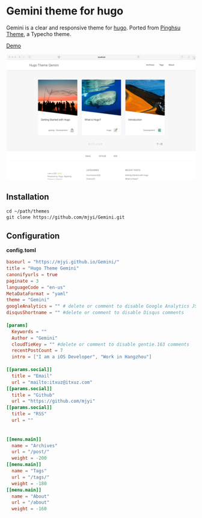 # Gemini theme for hugo

Gemini is a clear and responsive theme for [hugo](http://gohugo.io/). Ported from [Pinghsu Theme](https://github.com/chakhsu/pinghsu), a Typecho theme.

[Demo](https://mjyi.github.io/Gemini/)

![screenshot](images/screenshot.png)

## Installation

```
cd ~/path/themes
git clone https://github.com/mjyi/Gemini.git
```

## Configuration

**config.toml**
```toml
baseurl = "https://mjyi.github.io/Gemini/"
title = "Hugo Theme Gemini"
canonifyurls = true
paginate = 3
languageCode = "en-us"
MetaDataFormat = "yaml"
theme = "Gemini"
googleAnalytics = "" # delete or comment to disable Google Analytics JS generation
disqusShortname = "" #delete or comment to disable Disqus comments

[params]
  Keywords = ""
  Author = "Gemini"
  cloudTieKey = "" #delete or comment to disable gentie.163 comments
  recentPostCount = 7
  intro = ["I am a iOS Developer", "Work in Hangzhou"]

[[params.social]]
  title = "Email"
  url = "mailto:itxuz@itxuz.com"
[[params.social]]
  title = "Github"
  url = "https://github.com/mjyi"
[[params.social]]
  title = "RSS"
  url = ""


[[menu.main]]
  name = "Archives"
  url = "/post/"
  weight = -200
[[menu.main]]
  name = "Tags"
  url = "/tags/"
  weight = -180
[[menu.main]]
  name = "About"
  url = "/about"
  weight = -160
```

